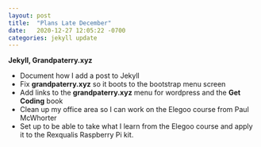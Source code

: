 ```yaml
---
layout: post
title:  "Plans Late December"
date:   2020-12-27 12:05:22 -0700
categories: jekyll update
---
```

**Jekyll, Grandpaterry.xyz**

  * Document how I add a post to Jekyll
  * Fix **grandpaterry.xyz** so it boots to the bootstrap menu screen
  * Add links to the **grandpaterry.xyz** menu for wordpress and the **Get Coding** book
  * Clean up my office area so I can work on the Elegoo course from Paul McWhorter
  * Set up to be able to take what I learn from the Elegoo course and apply it to the Rexqualis Raspberry Pi kit.
   
